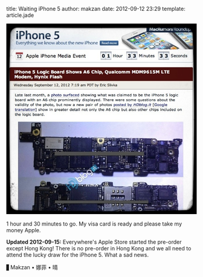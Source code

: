title: Waiting iPhone 5
author: makzan
date: 2012-09-12 23:29
template: article.jade

![macrumors screenshot](macrumors-screenshot.jpg)

1 hour and 30 minutes to go. My visa card is ready and please take my money Apple.

__Updated 2012-09-15:__ Everywhere's Apple Store started the pre-order except Hong Kong! There is no pre-order in Hong Kong and we all need to attend the lucky draw for the iPhone 5. What a sad news.

▋Makzan • 娜菲 • 晴